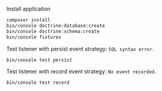 Install application
```bash
composer install
bin/console doctrine:database:create
bin/console doctrine:schema:create
bin/console fixtures
```

Test listener with persist event strategy: `SQL syntax error`.
```bash
bin/console test persist
```

Test listener with record event strategy: `No event recorded`.
```bash
bin/console test record
```
